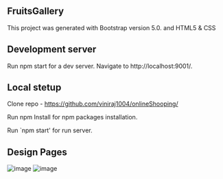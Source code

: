 ## FruitsGallery
This project was generated with Bootstrap version 5.0. and HTML5 & CSS

## Development server
Run npm start for a dev server. Navigate to http://localhost:9001/.

## Local stetup
Clone repo - https://github.com/viniraj1004/onlineShooping/

Run npm Install for npm packages installation.

Run `npm start' for run server.

## Design Pages

![image](https://user-images.githubusercontent.com/113225841/222173326-c8030117-87c5-498f-aad9-b83064e23dbc.png)
![image](https://user-images.githubusercontent.com/113225841/222173887-2bd3728c-8002-42ec-b8a9-1257a1ad5ba6.png)

